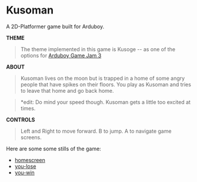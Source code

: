 # Kusoman

A 2D-Platformer game built for Arduboy.

**THEME**
> The theme implemented in this game is Kusoge -- as one of the options for [Arduboy Game Jam 3](https://community.arduboy.com/t/poll-game-jam-3-vote/5737)

**ABOUT**
>Kusoman lives on the moon but is trapped in a home of some angry people that have spikes on their floors. You play as Kusoman and tries to leave that home and go back home.

>*edit: Do mind your speed though. Kusoman gets a little too excited at times.

**CONTROLS**
>Left and Right to move forward.
B to jump.
A to navigate game screens.

Here are some some stills of the game:
- [homescreen](images/homescreen.jpg)
- [you-lose](images/lose.png)
- [you-win](images/win.png)